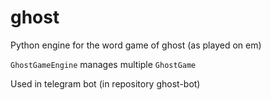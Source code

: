 # ghost
Python engine for the word game of ghost (as played on em)

`GhostGameEngine` manages multiple `GhostGame`

Used in telegram bot (in repository ghost-bot)
